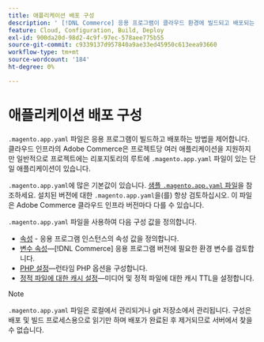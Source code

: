 ```yaml
---
title: 애플리케이션 배포 구성
description: ' [!DNL Commerce] 응용 프로그램이 클라우드 환경에 빌드되고 배포되는 방식을 제어하는 응용 프로그램 구성 파일의 속성을 구성하는 방법에 대해 알아봅니다.'
feature: Cloud, Configuration, Build, Deploy
exl-id: 900da20d-98d2-4c9f-97ec-578aee775b55
source-git-commit: c9339137d957840a9ae33ed45950c613eea93660
workflow-type: tm+mt
source-wordcount: '184'
ht-degree: 0%

---
```


# 애플리케이션 배포 구성

`.magento.app.yaml` 파일은 응용 프로그램이 빌드하고 배포하는 방법을 제어합니다. 클라우드 인프라의 Adobe Commerce은 프로젝트당 여러 애플리케이션을 지원하지만 일반적으로 프로젝트에는 리포지토리의 루트에 `.magento.app.yaml` 파일이 있는 단일 애플리케이션이 있습니다.

`.magento.app.yaml`에 많은 기본값이 있습니다. [샘플 `.magento.app.yaml` 파일](https://github.com/magento/magento-cloud/blob/master/.magento.app.yaml)을 참조하세요. 설치된 버전에 대한 `.magento.app.yaml`을(를) 항상 검토하십시오. 이 파일은 Adobe Commerce 클라우드 인프라 버전마다 다를 수 있습니다.

`.magento.app.yaml` 파일을 사용하여 다음 구성 값을 정의합니다.

- [속성](properties.md) - 응용 프로그램 인스턴스의 속성 값을 정의합니다.
- [변수 속성](variables-property.md)—[!DNL Commerce] 응용 프로그램 버전에 필요한 환경 변수를 검토합니다.
- [PHP 설정](php-settings.md)—런타임 PHP 옵션을 구성합니다.
- [정적 파일에 대한 캐시 설정](set-cache.md)—미디어 및 정적 파일에 대한 캐시 TTL을 설정합니다.

>[!NOTE]
>
>`.magento.app.yaml` 파일은 로컬에서 관리되거나 git 저장소에서 관리됩니다. 구성은 배포 및 빌드 프로세스용으로 읽기만 하며 배포가 완료된 후 제거되므로 서버에서 찾을 수 없습니다.
